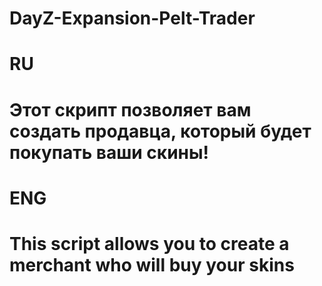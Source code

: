 # DayZ-Expansion-Pelt-Trader
# RU 
# Этот скрипт позволяет вам создать продавца, который будет покупать ваши скины!
# ENG 
# This script allows you to create a merchant who will buy your skins
